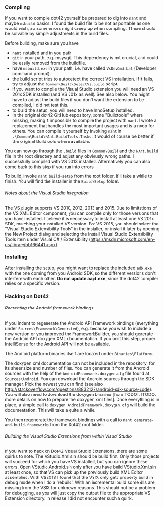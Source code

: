 ### Compiling

If you want to compile dot42 yourself be prepared to dig into `nant` and maybe `msbuild` basics. I found the build file to be not as portable as one would wish, so some errors might creep up when compiling. These should be solvable by simple adjustments in the build files.

Before building, make sure you have
- `nant` installed and in you path
- `git` in your path, e.g. msysgit. This dependency is not crucial, and could be easily removed from the buildfile.
- have `msbuild.exe` in your path, i.e. have called `VsDevCmd.bat` (Developer command prompt).
- the build script tries to autodetect the correct VS installation. If it fails, try to adjust the `Common\Build\SelectVs.build` script. 
- if you want to compile the Visual Studio extension you will need an VS 201x SDK installed (and VS 201x as well). See also below. You might have to adjust the build files if you don't want the extension to be compiled, I did not test this.
- to build the setup, you will need to have InnoSetup installed.
- In the original dot42 GitHub-repository, some "Buildtools" where missing, making it impossible to compile the project with `nant`. I wrote a replacement that handles the most important usages and is a noop for others. You can compile it yourself by invoking `nant` in `.\Common\Build\NAnt.BuildTools.Tasks`.
  It would of course be better if the original Buildtools where available.



You can now go through the `.build` files in `Common\Build` and the  `NAnt.build` file in the root directory and adjust any obviously wrong paths. I successfully compiled with VS 2013 installed. Alternatively you can also come back to this step if you run into errors.

To build, invoke `nant build-setup` from the root folder. It'll take a while to finish. You will find the installer in the `Build\Setup` folder.

###### Notes about the Visual Studio Integration

The VS plugin supports VS 2010, 2012, 2013 and 2015. Due to limitations of the VS XML Editor component, you can compile only for those versions that you have installed. I believe it is neccessary to install at least one VS 201x SDK, matching your installed VS version. 
For VS 2015, you should select the "Visual Studio Extensibility Tools" in the installer, or install it later by opening the New Project dialog and selecting the Install Visual Studio Extensibility Tools item under Visual C# / Extensibility (https://msdn.microsoft.com/en-us/library/bb166441.aspx). 

### Installing

After installing the setup, you might want to replace the included `adb.exe` with the one coming from you Android SDK, so the different versions don't interfere with each other. **Do not update aapt.exe**, since the dot42 compiler relies on a specific version.

### Hacking on Dot42

###### Recreating the Android framework bindings

If you indent to regenerate the Android API Framework bindings (everything under `Sources\Framework\Generated`), e.g. because you wish to include a new version or you improved the FrameworkBuilder, you should generate the Android API doxygen XML documentation. If you omit this step, proper IntelliSense for the Android API will not be available.

The Android platform binaries itself are located under `Binaries\Platform`. 

The doxygen xml documentation can not be included in the repository, for its sheer size and number of files. You can generate it from the Android sources with the help of the `AndroidFramework.doxygen.cfg` file found at `Sources\Android`. You can download the Android sources through the SDK manager. Pick the newest you can find (see also http://stackoverflow.com/questions/8832122/android-sdk-source-code). You will also need to download the doxygen binaries [from TODO]. [TODO: more details on how to prepare the doxygen xml files].
Once everything is in place, a simple call to `doxygen AndroidFramework.doxygen.cfg` will build the documentation. This will take a quite a while.

You then regenerate the framework bindings with a call to `nant generate-and-build-frameworks` from the Dot42 root folder.

###### Building the Visual Studio Extensions from within Visual Studio 

If you want to hack on Dot42 Visual Studio Extensions, there are some quirks to note. The VStudio.Xml.sln should be build first. Only those projects will succeed for which you have VS installed, but you can ignore these errors. Open VStudio.Android.sln only after you have build VStudio.Xml.sln at least once, so that VS can pick up the previously build XML Editor assemblies.
With VS2013 I found that the VSIX only gets property build in debug mode when I do a 'rebuild'. With an incremental build some dlls are missing from the VSIX for unknown reasons. This should not be a problem for debugging, as you will just copy the output file to the appropriate VS Extension directory. In release I did not encounter such a quirk.